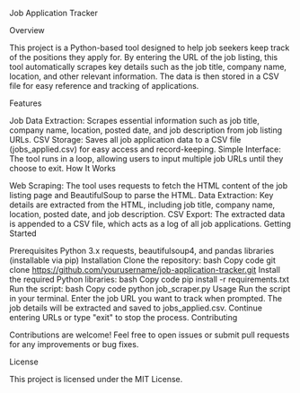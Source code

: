 Job Application Tracker

Overview

This project is a Python-based tool designed to help job seekers keep track of the positions they apply for. By entering the URL of the job listing, this tool automatically scrapes key details such as the job title, company name, location, and other relevant information. The data is then stored in a CSV file for easy reference and tracking of applications.

Features

Job Data Extraction: Scrapes essential information such as job title, company name, location, posted date, and job description from job listing URLs.
CSV Storage: Saves all job application data to a CSV file (jobs_applied.csv) for easy access and record-keeping.
Simple Interface: The tool runs in a loop, allowing users to input multiple job URLs until they choose to exit.
How It Works

Web Scraping: The tool uses requests to fetch the HTML content of the job listing page and BeautifulSoup to parse the HTML.
Data Extraction: Key details are extracted from the HTML, including job title, company name, location, posted date, and job description.
CSV Export: The extracted data is appended to a CSV file, which acts as a log of all job applications.
Getting Started

Prerequisites
Python 3.x
requests, beautifulsoup4, and pandas libraries (installable via pip)
Installation
Clone the repository:
bash
Copy code
git clone https://github.com/yourusername/job-application-tracker.git
Install the required Python libraries:
bash
Copy code
pip install -r requirements.txt
Run the script:
bash
Copy code
python job_scraper.py
Usage
Run the script in your terminal.
Enter the job URL you want to track when prompted.
The job details will be extracted and saved to jobs_applied.csv.
Continue entering URLs or type "exit" to stop the process.
Contributing

Contributions are welcome! Feel free to open issues or submit pull requests for any improvements or bug fixes.

License

This project is licensed under the MIT License.

